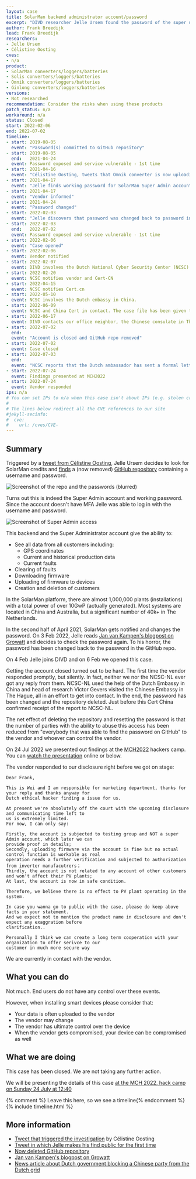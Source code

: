 ```yaml
---
layout: case
title: SolarMan backend administrator account/password
excerpt: "DIVD researcher Jelle Ursem found the password of the super user of the web backend for all SolarMan / Solis / Omnik / Ginlong inverters, loggers, and batteries. The password has been changed now, and the repository containing the password has been deleted."
author: Frank Breedijk
lead: Frank Breedijk
researchers:
- Jelle Ursem
- Célistine Oosting
cves:
- n/a
product: 
- SolarMan converters/loggers/batteries
- Solis converters/loggers/batteries
- Omnik converters/loggers/batteries
- Ginlong converters/loggers/batteries
versions: 
- Not researched
recommendation: Consider the risks when using these products
patch_status: n/a
workaround: n/a
status: Closed
start: 2022-02-06
end: 2022-07-02
timeline:
- start: 2019-08-05
  event: "Password(s) committed to GitHub repository"
- start: 2019-08-05
  end:   2021-04-24
  event: Password exposed and service vulnerable - 1st time
- start: 2021-04-16
  event: "Célistine Oosting, tweets that Omnik converter is now uploading data to China (https://twitter.com/TheRealProcyon/status/1383154764213538816)"
- start: 2021-04-17
  event: "Jelle finds working password for SolarMan Super Admin account in Github repo (https://twitter.com/SchizoDuckie/status/1383365466702237703)"
- start: 2021-04-17
  event: "Vendor informed"
- start: 2021-04-24
  event: "Password changed"
- start: 2022-02-03
  event: "Jelle discovers that password was changed back to password in GitHub repo"
- start: 2022-02-03
  end:   2022-07-02
  event: Password exposed and service vulnerable - 1st time
- start: 2022-02-06
  event: "Case opened"
- start: 2022-02-06
  event: Vendor notified
- start: 2022-02-07
  event: DIVD involves the Dutch National Cyber Security Center (NCSC)
- start: 2022-02-20
  event: NCSC notifies vendor and Cert-CN
- start: 2022-04-15
  event: NCSC notifies Cert.cn
- start: 2022-05-10
  event: NCSC involves the Dutch embassy in China.  
- start: 2022-06-09
  event: NCSC and China Cert in contact. The case file has been given to China Cert
- start: 2022-06-17
  event: DIVD contacts our office neighbor, the Chinese consulate in The Hague. We are given an (unnamed) liaison at China Cert
- start: 2022-07-02
  end:   
  event: "Account is closed and GitHub repo removed"
- start: 2022-07-02
  event: Case closed
- start: 2022-07-03
  end:   
  event: "NCSC reports that the Dutch ambassador has sent a formal letter to China Cert who confirmed receipt of the data"
- start: 2022-07-24
  event: Findings presented at MCH2022
- start: 2022-07-24
  event: Vendor responded
ips: n/a
# You can set IPs to n/a when this case isn't about IPs (e.g. stolen credentials)
#
# The lines below redirect all the CVE references to our site
#jekyll-secinfo:
#  cve:
#    url: /cves/CVE-
---
```

## Summary

Triggered by a [tweet from  Célistine Oosting](https://twitter.com/TheRealProcyon/status/1383154764213538816), Jelle Ursem decides to look for SolarMan credits and [finds](https://twitter.com/SchizoDuckie/status/1383365466702237703) a (now removed) [GitHub repository](https://github.com/liyanyanwsy/wsy/blob/a067a21f26c5b1a9eff7c01ff02f5df3b58ae516/app/sunny/total/total.py) containing a username and password. 

![Screenshot of the repo and the passwords (blurred)](/img/DIVD-2022-00009/password.png)

Turns out this is indeed the Super Admin account and working password. Since the account doesn't have MFA Jelle was able to log in with the username and password.

![Screenshot of Super Admin access](/img/DIVD-2022-00009/access.png)

This backend and the Super Administrator account give the ability to:
* See all data from all customers including:
  - GPS coordinates
  - Current and historical production data
  - Current faults
* Clearing of faults
* Downloading firmware
* Uploading of firmware to devices
* Creation and deletion of customers

In the SolarMan platform, there are almost 1,000,000 plants (installations) with a total power of over 10GwP (actually generated). Most systems are located in China and Australia, but a significant number of 40k+ in The Netherlands.

In the second half of April 2021, SolarMan gets notified and changes the password. On 3 Feb 2022, Jelle reads [Jan van Kampen's blogpost on Growatt](https://janvankampen.nl/?p=516) and decides to check the password again. To his horror, the password has been changed back to the password in the GitHub repo.

On 4 Feb Jelle joins DIVD and on 6 Feb we opened this case.

Getting the account closed turned out to be hard. The first time the vendor responded promptly, but silently. In fact, neither we nor the NCSC-NL ever got any reply from them. NCSC-NL used the help of the Dutch Embassy in China and head of research Victor Gevers visited the Chinese Embassy in The Hague, all in an effort to get into contact. In the end, the password has been changed and the repository deleted. Just before this Cert China confirmed receipt of the report to NCSC-NL.

The net effect of deleting the repository and resetting the password is that the number of parties with the ability to abuse this access has been reduced from "everybody that was able to find the password on GitHub" to the vendor and whoever can control the vendor.

On 24 Jul 2022 we presented out findings at the [MCH2022](https://www.mch2022.org) hackers camp. You can [watch the presentation](https://media.ccc.de/v/mch2022-350-iot-international-outage-technology-disclosure-of-divd-2022-00009-#t=6) online or below.


The vendor responded to our disclosure right before we got on stage:
```
Dear Frank,

This is Wei and I am responsible for marketing department, thanks for your reply and thanks anyway for 
Dutch ethical hacker finding a issue for us. 

At present we're absolutely off the court with the upcoming disclosure and communicating time left to 
us is extremely limited. 
For now, I can only say: 

Firstly, the account is subjected to testing group and NOT a super Admin account, which later we can 
provide proof in details;
Secondly, uploading firmware via the account is fine but no actual control function is workable as real 
operation needs a further verification and subjected to authorization from inverter manufacutrers；
Thirdly, the account is not related to any account of other customers and won't affect their PV plants;
At last, the account is now in safe condition.

Therefore, we believe there is no effect to PV plant operating in the system. 

In case you wanna go to public with the case, please do keep above facts in your statement. 
And we expect not to mention the product name in disclosure and don't expect any exaggration before 
clarification.. 

Personally I think we can create a long term cooperation with your organization to offer serivce to our 
customer in much more secure way
```

We are currently in contact with the vendor.

## What you can do

Not much. End users do not have any control over these events.

However, when installing smart devices please consider that:
* Your data is often uploaded to the vendor
* The vendor may change
* The vendor has ultimate control over the device
* When the vendor gets compromised, your device can be compromised as well

## What we are doing

This case has been closed. We are not taking any further action. 

We will be presenting the details of this case [at the MCH 2022, hack camp on Sunday 24 July at 12:40](https://program.mch2022.org/mch2022/talk/FEZFET/)

{% comment %}  Leave this here, so we see a timeline{% endcomment %}
{% include timeline.html %}


## More information
* [Tweet that triggered the investigation](https://twitter.com/TheRealProcyon/status/1383154764213538816) by Célistine Oosting
* [Tweet in which Jelle makes his find public for the first time](https://twitter.com/SchizoDuckie/status/1383365466702237703)
* [Now deleted GitHub repository](https://github.com/liyanyanwsy/wsy/blob/a067a21f26c5b1a9eff7c01ff02f5df3b58ae516/app/sunny/total/total.py)
* [Jan van Kampen's blogpost on Growatt](https://janvankampen.nl/?p=516)
* [News article about Dutch government blocking a Chinese party from the Dutch grid](https://www.nu.nl/klimaat/6208030/ministerie-greep-in-om-chinees-bedrijf-uit-nederlands-stroomnet-te-houden.html)